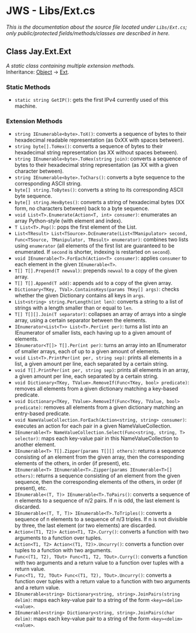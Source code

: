# JWS - Libs/Ext.cs
*This is the documentation about the source file located under `Libs/Ext.cs`; only public/protected fields/methods/classes are described in here.*

## Class Jay.Ext.Ext
*A static class containing multiple extension methods.*  
Inheritance: [Object](https://docs.microsoft.com/en-us/dotnet/api/system.object?view=net-5.0) -> [Ext](./Ext.md).

### Static Methods
 - ``static string GetIP()``: gets the first IPv4 currently used of this machine.

### Extension Methods
 - ``string IEnumerable<byte>.ToX()``: converts a sequence of bytes to their hexadecimal readable representation (as 0xXX with spaces between).  
 - ``string byte[].ToHex()``: converts a sequence of bytes to their hexadecimal string representation (as XX without spaces between).  
 - ``string IEnumerable<byte>.ToHex(string join)``: converts a sequence of bytes to their hexadecimal string representation (as XX with a given character between).  
 - ``string IEnumerable<byte>.ToChars()``: converts a byte sequence to the corresponding ASCII string.  
 - ``byte[] string.ToBytes()``: converts a string to its corresponding ASCII byte sequence.  
 - ``byte[] string.HexBytes()``: converts a string of hexadecimal bytes (XX form, no characters between) back to a byte sequence.  
 - ``void List<T>.Enumerate(Action<T, int> consumer)``: enumerates an array Python-style (with element and index).  
 - ``T List<T>.Pop()``: pops the first element of the List.  
 - ``List<TResult> List<TSource>.DcEnumerate(List<TManipulator> second, Func<TSource, TManipulator, TResult> enumerator)``: combines two lists using ``enumerator`` (all elements of the first list are guaranteed to be enumerated. If ``second`` is shorter, indexing is restarted on ``second``).  
 - ``void IEnumerable<T>.ForEach(Action<T> consumer)``: applies ``consumer`` to each element in the given ``IEnumerable<T>``.  
 - ``T[] T[].Prepend(T newval)``: prepends ``newval`` to a copy of the given array.  
 - ``T[] T[].Append(T add)``: appends ``add`` to a copy of the given array.  
 - ``Dictionary<TKey, TVal>.ContainsKeys(params TKey[] args)``: checks whether the given Dictionary contains all keys in ``args``.  
 - ``List<string> string.PerLength(int len)``: converts a string to a list of strings with a length smaller than or equal to ``len``.  
 - ``T[] T[][].Join(T separator)``: collapses an array of arrays into a single array, using a certain separator between the elements.  
 - ``IEnumerator<List<T>> List<T>.Per(int per)``: turns a list into an IEnumerator of smaller lists, each having up to a given amount of elements.  
 - ``IEnumerator<T[]> T[].Per(int per)``: turns an array into an IEnumerator of smaller arrays, each of up to a given amount of elements.  
 - ``void List<T>.PrintPer(int per, string sep)``: prints all elements in a list, a given amount per line, each separated by a certain string.  
 - ``void T[].PrintPer(int per, string sep)``: prints all elements in an array, a given amount per line, each separated by a certain string.  
 - ``void Dictionary<TKey, TValue>.RemoveIf(Func<TKey, bool> predicate)``: removes all elements from a given dictionary matching a key-based predicate.  
 - ``void Dictionary<TKey, TValue>.RemoveIf(Func<TKey, TValue, bool> predicate)``: removes all elements from a given dictionary matching an entry-based predicate.  
 - ``void NameValueCollection.ForEach(Action<string, string> consumer)``: executes an action for each pair in a given NameValueCollection.  
 - ``IEnumerable<T> NameValueCollection.Select(Func<string, string, T> selector)``: maps each key-value pair in this NameValueCollection to another element.  
 - ``IEnumerable<T> T[].Zipper(params T[][] others)``: returns a sequence consisting of an element from the given array, then the corresponding elements of the others, in order (if present), etc.  
 - ``IEnumerable<T> IEnumerable<T>.Zipper(params IEnumerable<T>[] others)``: returns a sequence consisting of an element from the given sequence, then the corresponding elements of the others, in order (if present), etc.  
 - ``IEnumerable<(T, T)> IEnumerable<T>.ToPairs()``: converts a sequence of n elements to a sequence of n/2 pairs. If n is odd, the last element is discarded.  
 - ``IEnumerable<(T, T, T)> IEnumerable<T>.ToTriples()``: converts a sequence of n elements to a sequence of n/3 triples. If n is not divisible by three, the last element (or two elements) are discarded.  
 - ``Action<(T1, T2)> Action<T1, T2>.Curry()``: converts a function with two arguments to a function over tuples.  
 - ``Action<T1, T2> Action<(T1, T2)>.Uncurry()``: converts a function over tuples to a function with two arguments.  
 - ``Func<(T1, T2), TOut> Func<T1, T2, TOut>.Curry()``: converts a function with two arguments and a return value to a function over tuples with a return value.  
 - ``Func<T1, T2, TOut> Func<(T1, T2), TOut>.Uncurry()``: converts a function over tuples with a return value to a function with two arguments and a return value.  
 - ``IEnumerable<string> Dictionary<string, string>.JoinPairs(string delim)``: maps each key-value pair to a string of the form ``<key><delim><value>``.  
 - ``IEnumerable<string> Dictionary<string, string>.JoinPairs(char delim)``: maps each key-value pair to a string of the form ``<key><delim><value>``.  
